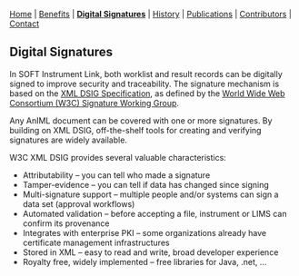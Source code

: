 [Home](index) | [Benefits](benefits) | **[Digital Signatures](signatures)**  | [History](history) | [Publications](publications) | [Contributors](contributors) | [Contact](contact)

## Digital Signatures

In SOFT Instrument Link, both worklist and result 
records can be digitally signed to improve security and 
traceability. The signature mechanism is based on the [XML DSIG Specification](https://www.w3.org/TR/xmldsig-core2/), 
as defined by the [World Wide Web Consortium (W3C) Signature Working Group](https://www.w3.org/Signature/).

Any AnIML document can be covered with one or more 
signatures. By building on XML DSIG, off-the-shelf tools
for creating and verifying signatures are widely available.

W3C XML DSIG provides several valuable characteristics:
* Attributability – you can tell who made a signature
* Tamper-evidence – you can tell if data has changed since signing
* Multi-signature support – multiple people and/or systems can sign a data set (approval workflows)
* Automated validation – before accepting a file, instrument or LIMS can confirm its provenance
* Integrates with enterprise PKI – some organizations already have certificate management infrastructures
* Stored in XML – easy to read and write, broad developer experience
* Royalty free, widely implemented – free libraries for Java, .net, …